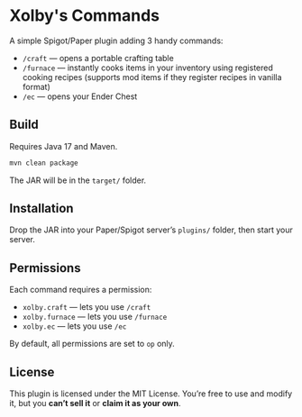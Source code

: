 # Xolby's Commands

A simple Spigot/Paper plugin adding 3 handy commands:  
- `/craft` — opens a portable crafting table  
- `/furnace` — instantly cooks items in your inventory using registered cooking recipes (supports mod items if they register recipes in vanilla format)  
- `/ec` — opens your Ender Chest  

## Build  
Requires Java 17 and Maven.  

```bash
mvn clean package
```

The JAR will be in the `target/` folder.

## Installation

Drop the JAR into your Paper/Spigot server’s `plugins/` folder, then start your server.

## Permissions

Each command requires a permission:

* `xolby.craft` — lets you use `/craft`
* `xolby.furnace` — lets you use `/furnace`
* `xolby.ec` — lets you use `/ec`

By default, all permissions are set to `op` only.

## License

This plugin is licensed under the MIT License. You’re free to use and modify it, but you **can’t sell it** or **claim it as your own**.

